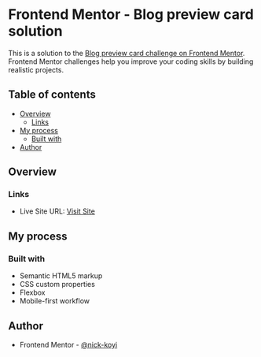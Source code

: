 # Frontend Mentor - Blog preview card solution

This is a solution to the [Blog preview card challenge on Frontend Mentor](https://www.frontendmentor.io/challenges/blog-preview-card-ckPaj01IcS). Frontend Mentor challenges help you improve your coding skills by building realistic projects.

## Table of contents

- [Overview](#overview)
  - [Links](#links)
- [My process](#my-process)
  - [Built with](#built-with)
- [Author](#author)

## Overview

### Links

- Live Site URL: [Visit Site](https://blogprevie-git-main-nick-koyis-projects.vercel.app/)

## My process

### Built with

- Semantic HTML5 markup
- CSS custom properties
- Flexbox
- Mobile-first workflow

## Author

- Frontend Mentor - [@nick-koyi](https://www.frontendmentor.io/profile/nick-koyi)
